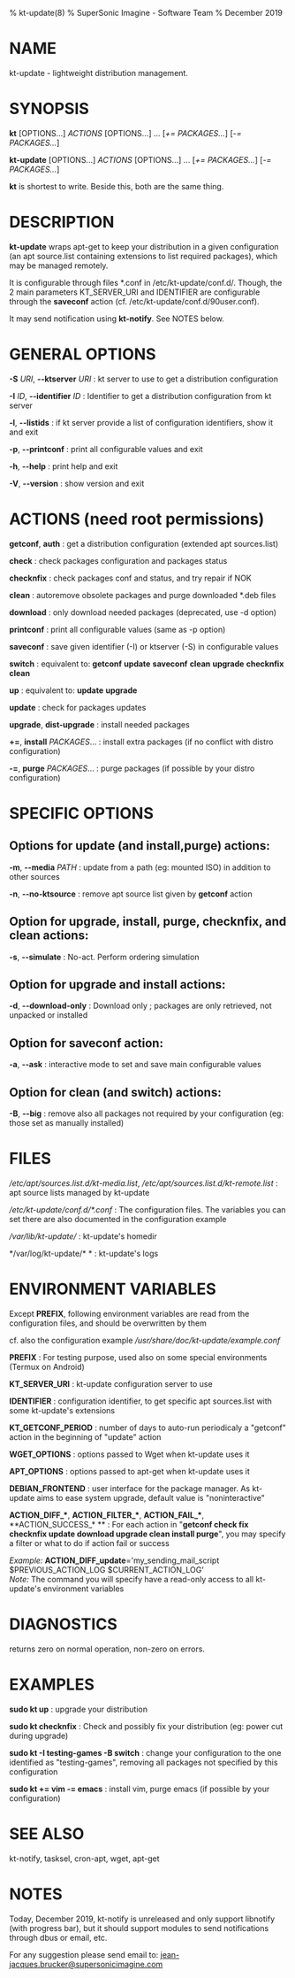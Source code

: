 % kt-update(8)
% SuperSonic Imagine - Software Team
% December 2019

# NAME

kt-update - lightweight distribution management.


# SYNOPSIS

**kt** [OPTIONS...]  *ACTIONS* [OPTIONS...] ... [*+= PACKAGES...*] \[*-= PACKAGES...*]

**kt-update** [OPTIONS...]  *ACTIONS* [OPTIONS...] ... [*+= PACKAGES...*] \[*-= PACKAGES...*]

**kt** is shortest to write. Beside this, both are the same thing.

# DESCRIPTION

**kt-update** wraps apt-get to keep your distribution in a given configuration (an apt source.list containing extensions to list required packages), which may be managed remotely.

It is configurable through files \*.conf in /etc/kt-update/conf.d/. Though, the 2 main parameters KT\_SERVER\_URI and IDENTIFIER are configurable through the **saveconf** action (cf. /etc/kt-update/conf.d/90user.conf).

It may send notification using **kt-notify**. See NOTES below.

# GENERAL OPTIONS

**-S** *URI*, **--ktserver** *URI*
:  kt server to use to get a distribution configuration

**-I** *ID*, **--identifier** *ID*
:  Identifier to get a distribution configuration from kt server

**-l**, **--listids**
:  if kt server provide a list of configuration identifiers, show it and exit

**-p**, **--printconf**
:  print all configurable values and exit

**-h**, **--help**
:  print help and exit

**-V**, **--version**
:  show version and exit


# ACTIONS (need root permissions)

**getconf**, **auth**
:  get a distribution configuration (extended apt sources.list)

**check**
:  check packages configuration and packages status

**checknfix**
:  check packages conf and status, and try repair if NOK

**clean**
:  autoremove obsolete packages and purge downloaded \*.deb files

**download**
:  only download needed packages (deprecated, use -d option)

**printconf**
:  print all configurable values (same as -p option)

**saveconf**
:  save given identifier (-I) or ktserver (-S) in configurable values

**switch**
:  equivalent to: **getconf** **update** **saveconf** **clean** **upgrade** **checknfix** **clean**

**up**
:  equivalent to: **update** **upgrade**

**update**
:  check for packages updates

**upgrade**, **dist-upgrade**
:  install needed packages

**+=**, **install** *PACKAGES*...
:  install extra packages (if no conflict with distro configuration)

**-=**, **purge** *PACKAGES*...
:  purge packages (if possible by your distro configuration)


# SPECIFIC OPTIONS

## Options for update (and install,purge) actions:

**-m**, **--media** *PATH*
:  update from a path (eg: mounted ISO) in addition to other sources

**-n**, **--no-ktsource**
:  remove apt source list given by **getconf** action

## Option for **upgrade**, **install**, **purge**, **checknfix**, and **clean** actions:

**-s**, **--simulate**
:  No-act. Perform ordering simulation

## Option for **upgrade** and **install** actions:

**-d**, **--download-only**
:  Download only ; packages are only retrieved, not unpacked or installed

## Option for **saveconf** action:

**-a**, **--ask**
:  interactive mode to set and save main configurable values

## Option for clean (and switch) actions:

**-B**, **--big**
:  remove also all packages not required by your configuration (eg: those set as manually installed)


# FILES

*/etc/apt/sources.list.d/kt-media.list*, */etc/apt/sources.list.d/kt-remote.list*
:  apt source lists managed by kt-update

*/etc/kt-update/conf.d/\*.conf*
:  The configuration files. The variables you can set there are also documented in the configuration example

*/var/lib/kt-update/*
:  kt-update's homedir

*/var/log/kt-update/\* *
:  kt-update's logs


# ENVIRONMENT VARIABLES

Except **PREFIX**, following environment variables are read from the configuration files, and should be overwritten by them

cf. also the configuration example */usr/share/doc/kt-update/example.conf*

**PREFIX**
:  For testing purpose, used also on some special environments (Termux on Android)

**KT_SERVER_URI**
: kt-update configuration server to use

**IDENTIFIER**
: configuration identifier, to get specific apt sources.list with some kt-update's extensions

**KT_GETCONF_PERIOD**
: number of days to auto-run periodicaly a "getconf" action in the beginning of "update" action

**WGET_OPTIONS**
: options passed to Wget when kt-update uses it

**APT_OPTIONS**
: options passed to apt-get when kt-update uses it

**DEBIAN_FRONTEND**
: user interface for the package manager. As kt-update aims to ease system upgrade, default value is "noninteractive"

**ACTION_DIFF_\***, **ACTION_FILTER_\***, **ACTION_FAIL_\***, **ACTION_SUCCESS_\* **
: For each action in "**getconf check fix checknfix update download upgrade clean install purge**", you may specify a filter or what to do if action fail or success

*Example:* **ACTION_DIFF_update**='my_sending_mail_script $PREVIOUS_ACTION_LOG $CURRENT_ACTION_LOG'\
*Note:* The command you will specify have a read-only access to all kt-update's environment variables


# DIAGNOSTICS

returns zero on normal operation, non-zero on errors.


# EXAMPLES

**sudo kt up**
:  upgrade your distribution

**sudo kt checknfix**
:  Check and possibly fix your distribution (eg: power cut during upgrade)

**sudo kt -I testing-games -B switch**
:  change your configuration to the one identified as "testing-games", removing all packages not specified by this configuration

**sudo kt += vim -= emacs**
:  install vim, purge emacs (if possible by your configuration)


# SEE ALSO

kt-notify, tasksel, cron-apt, wget, apt-get


# NOTES

Today, December 2019, kt-notify is unreleased and only support libnotify (with progress bar), but it should support modules to send notifications through dbus or email, etc.

For any suggestion please send email to: <jean-jacques.brucker@supersonicimagine.com>

